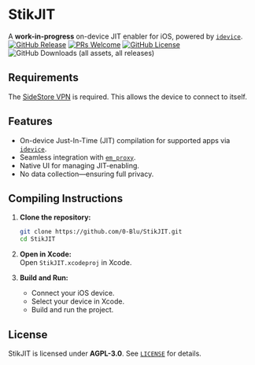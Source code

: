 # StikJIT  

A **work-in-progress** on-device JIT enabler for iOS, powered by [`idevice`](https://github.com/jkcoxson/idevice).  
[![GitHub Release](https://img.shields.io/github/v/release/0-Blu/StikJIT?include_prereleases)](https://github.com/0-Blu/StikJIT/releases)
[![PRs Welcome](https://img.shields.io/badge/PRs-welcome-brightgreen.svg?style=flat-square)](https://github.com/0-Blu/StikJIT/pulls)
[![GitHub License](https://img.shields.io/github/license/0-Blu/StikJIT?color=%23C96FAD&cache=none)](https://github.com/0-Blu/StikJIT/blob/main/LICENSE)
![GitHub Downloads (all assets, all releases)](https://img.shields.io/github/downloads/0-Blu/StikJIT/total)

## Requirements  
The [SideStore VPN](https://github.com/SideStore/SideStore/releases/download/0.1.1/SideStore.conf) is required. This allows the device to connect to itself.  

## Features  
- On-device Just-In-Time (JIT) compilation for supported apps via [`idevice`](https://github.com/jkcoxson/idevice).  
- Seamless integration with [`em_proxy`](https://github.com/SideStore/em_proxy).  
- Native UI for managing JIT-enabling.  
- No data collection—ensuring full privacy. 

## Compiling Instructions  

1. **Clone the repository:**  
   ```sh
   git clone https://github.com/0-Blu/StikJIT.git
   cd StikJIT
   ```

2. **Open in Xcode:**  
   Open `StikJIT.xcodeproj` in Xcode.  

3. **Build and Run:**  
   - Connect your iOS device.  
   - Select your device in Xcode.  
   - Build and run the project.    

## License  
StikJIT is licensed under **AGPL-3.0**. See [`LICENSE`](LICENSE) for details.  
